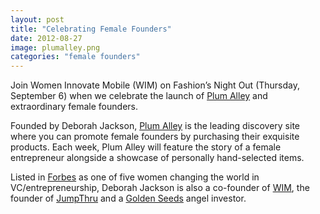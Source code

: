 ```yaml
---
layout: post
title: "Celebrating Female Founders"
date: 2012-08-27
image: plumalley.png
categories: "female founders"
---
```


Join Women Innovate Mobile (WIM) on Fashion’s Night Out (Thursday, September 6) when we celebrate the launch of [Plum Alley][plum-alley] and extraordinary female founders.


Founded by Deborah Jackson, [Plum Alley][plum-alley] is the leading discovery site where you can promote female founders by purchasing their exquisite products. Each week, Plum Alley will feature the story of a female entrepreneur alongside a showcase of personally hand-selected items.


Listed in [Forbes][forbes] as one of five women changing the world in VC/entrepreneurship, Deborah Jackson is also a co-founder of [WIM][wim], the founder of [JumpThru][jump-thru] and a [Golden Seeds][golden-seeds] angel investor.
</a>

[plum-alley]: http://plumalley.co
[forbes]: http://www.forbes.com/pictures/fghh45fe/deborah-buresh-jackson-2/#gallerycontent
[wim]: http://wim.co
[jump-thru]: http://jumpthru.net/
[golden-seeds]: http://www.goldenseeds.com/
